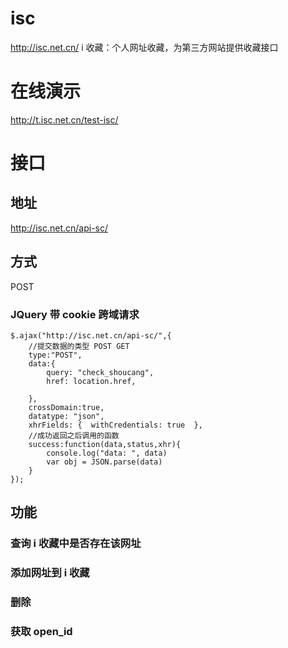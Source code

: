 # isc
http://isc.net.cn/ i 收藏：个人网址收藏，为第三方网站提供收藏接口
# 在线演示
http://t.isc.net.cn/test-isc/
# 接口
## 地址
http://isc.net.cn/api-sc/
## 方式
POST
### JQuery 带 cookie 跨域请求
```
$.ajax("http://isc.net.cn/api-sc/",{
	//提交数据的类型 POST GET
	type:"POST",
	data:{
		query: "check_shoucang",
		href: location.href,

	},
	crossDomain:true,
	datatype: "json",
	xhrFields: {  withCredentials: true  },
	//成功返回之后调用的函数             
	success:function(data,status,xhr){
		console.log("data: ", data)
		var obj = JSON.parse(data)
	}
});	
```
## 功能
### 查询 i 收藏中是否存在该网址

### 添加网址到 i 收藏

### 删除


### 获取 open_id

